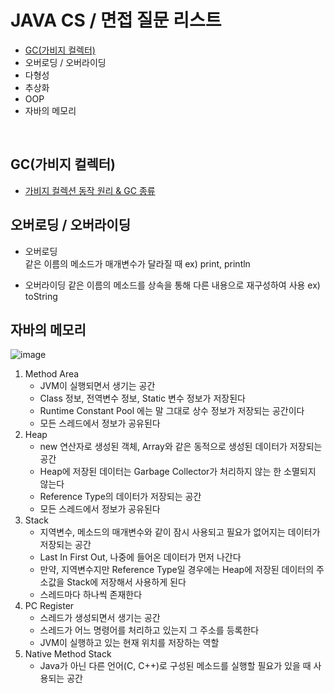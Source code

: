 # JAVA CS / 면접 질문 리스트

- [GC(가비지 컬렉터)](#gc가비지-컬렉터)
- 오버로딩 / 오버라이딩
- 다형성
- 추상화
- OOP
- 자바의 메모리

</br>

## GC(가비지 컬렉터)

* [가비지 컬렉션 동작 원리 & GC 종류](https://inpa.tistory.com/entry/JAVA-%E2%98%95-%EA%B0%80%EB%B9%84%EC%A7%80-%EC%BB%AC%EB%A0%89%EC%85%98GC-%EB%8F%99%EC%9E%91-%EC%9B%90%EB%A6%AC-%EC%95%8C%EA%B3%A0%EB%A6%AC%EC%A6%98-%F0%9F%92%AF-%EC%B4%9D%EC%A0%95%EB%A6%AC)

## 오버로딩 / 오버라이딩

* 오버로딩 <br>
같은 이름의 메소드가 매개변수가 달라질 때
ex) print, println



* 오버라이딩
같은 이름의 메소드를 상속을 통해 다른 내용으로 재구성하여 사용
ex) toString

## 자바의 메모리

![image](https://github.com/HAANJM/Interview_Infomation/assets/108118635/f013fb1b-6ca9-4ce8-b627-300bb9bc35aa)

1) Method Area
   - JVM이 실행되면서 생기는 공간
   - Class 정보, 전역변수 정보, Static 변수 정보가 저장된다
   - Runtime Constant Pool 에는 말 그대로 상수 정보가 저장되는 공간이다
   - 모든 스레드에서 정보가 공유된다
2) Heap
   - new 연산자로 생성된 객체, Array와 같은 동적으로 생성된 데이터가 저장되는 공간
   - Heap에 저장된 데이터는 Garbage Collector가 처리하지 않는 한 소멸되지 않는다
   - Reference Type의 데이터가 저장되는 공간
   - 모든 스레드에서 정보가 공유된다
3) Stack
   - 지역변수, 메소드의 매개변수와 같이 잠시 사용되고 필요가 없어지는 데이터가 저장되는 공간
   - Last In First Out, 나중에 들어온 데이터가 먼저 나간다
   - 만약, 지역변수지만 Reference Type일 경우에는 Heap에 저장된 데이터의 주소값을 Stack에 저장해서 사용하게 된다
   - 스레드마다 하나씩 존재한다
4) PC Register
   - 스레드가 생성되면서 생기는 공간
   - 스레드가 어느 명령어를 처리하고 있는지 그 주소를 등록한다
   - JVM이 실행하고 있는 현재 위치를 저장하는 역할
5) Native Method Stack
   - Java가 아닌 다른 언어(C, C++)로 구성된 메소드를 실행할 필요가 있을 때 사용되는 공간
